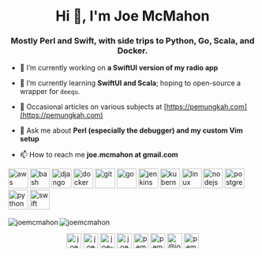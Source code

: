 <h1 align="center">Hi 👋, I'm Joe McMahon</h1>
<h3 align="center">Mostly Perl and Swift, with side trips to Python, Go, Scala, and Docker. </h3>

- 🔭 I’m currently working on **a SwiftUI version of my radio app**

- 🌱 I’m currently learning **SwiftUI and Scala**; hoping to open-source a wrapper for `deequ`.

- 📝 Occasional articles on various subjects at [https://pemungkah.com](https://pemungkah.com)

- 💬 Ask me about **Perl (especially the debugger) and my custom Vim setup**

- 📫 How to reach me **joe.mcmahon at gmail.com**

<p align="left"><img src="https://devicons.github.io/devicon/devicon.git/icons/amazonwebservices/amazonwebservices-original-wordmark.svg" alt="aws" width="40" height="40"/> <img src="https://www.vectorlogo.zone/logos/gnu_bash/gnu_bash-icon.svg" alt="bash" width="40" height="40"/> <img src="https://devicons.github.io/devicon/devicon.git/icons/django/django-original.svg" alt="django" width="40" height="40"/> <img src="https://devicons.github.io/devicon/devicon.git/icons/docker/docker-original-wordmark.svg" alt="docker" width="40" height="40"/> <img src="https://www.vectorlogo.zone/logos/git-scm/git-scm-icon.svg" alt="git" width="40" height="40"/> <img src="https://devicons.github.io/devicon/devicon.git/icons/go/go-original.svg" alt="go" width="40" height="40"/> <img src="https://www.vectorlogo.zone/logos/jenkins/jenkins-icon.svg" alt="jenkins" width="40" height="40"/> <img src="https://www.vectorlogo.zone/logos/kubernetes/kubernetes-icon.svg" alt="kubernetes" width="40" height="40"/> <img src="https://devicons.github.io/devicon/devicon.git/icons/linux/linux-original.svg" alt="linux" width="40" height="40"/> <img src="https://devicons.github.io/devicon/devicon.git/icons/nodejs/nodejs-original-wordmark.svg" alt="nodejs" width="40" height="40"/> <img src="https://devicons.github.io/devicon/devicon.git/icons/postgresql/postgresql-original-wordmark.svg" alt="postgresql" width="40" height="40"/> <img src="https://devicons.github.io/devicon/devicon.git/icons/python/python-original.svg" alt="python" width="40" height="40"/> <img src="https://devicons.github.io/devicon/devicon.git/icons/swift/swift-original-wordmark.svg" alt="swift" width="40" height="40"/></p><img align="left" src="https://github-readme-stats.vercel.app/api/top-langs/?username=joemcmahon&layout=compact&hide=html" alt="joemcmahon" />

<img align="center" src="https://github-readme-stats.vercel.app/api?username=joemcmahon&show_icons=true" alt="joemcmahon" />

<p align="center">
<a href="https://dev.to/joemcmahon" target="blank"><img align="center" src="https://cdn.jsdelivr.net/npm/simple-icons@3.0.1/icons/dev-dot-to.svg" alt="joemcmahon" height="30" width="30" /></a>
<a href="https://twitter.com/joemcmahon" target="blank"><img align="center" src="https://cdn.jsdelivr.net/npm/simple-icons@3.0.1/icons/twitter.svg" alt="joemcmahon" height="30" width="30" /></a>
<a href="https://linkedin.com/in/joe-mcmahon-0891a" target="blank"><img align="center" src="https://cdn.jsdelivr.net/npm/simple-icons@3.0.1/icons/linkedin.svg" alt="joe-mcmahon-0891a" height="30" width="30" /></a>
<a href="https://stackoverflow.com/users/joemcmahon" target="blank"><img align="center" src="https://cdn.jsdelivr.net/npm/simple-icons@3.0.1/icons/stackoverflow.svg" alt="joemcmahon" height="30" width="30" /></a>
<a href="https://fb.com/pemungkah" target="blank"><img align="center" src="https://cdn.jsdelivr.net/npm/simple-icons@3.0.1/icons/facebook.svg" alt="pemungkah" height="30" width="30" /></a>
<a href="https://instagram.com/pemungkah" target="blank"><img align="center" src="https://cdn.jsdelivr.net/npm/simple-icons@3.0.1/icons/instagram.svg" alt="pemungkah" height="30" width="30" /></a>
<a href="https://medium.com/@joe.mcmahon_71078" target="blank"><img align="center" src="https://cdn.jsdelivr.net/npm/simple-icons@3.0.1/icons/medium.svg" alt="@joe.mcmahon_71078" height="30" width="30" /></a>
<a href="https://www.youtube.com/c/pemungkah" target="blank"><img align="center" src="https://cdn.jsdelivr.net/npm/simple-icons@3.0.1/icons/youtube.svg" alt="pemungkah" height="30" width="30" /></a>
</p>
